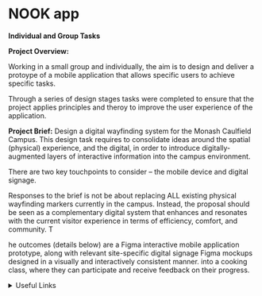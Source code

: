 # NOOK app
**Individual and Group Tasks**

**Project Overview:**

Working in a small group and individually, the aim is to design and deliver a protoype of a mobile application that allows specific users to achieve specific tasks. 

Through a series of design stages tasks were completed to ensure that the project applies principles and theroy to improve the user experience of the application.

**Project Brief:**
Design a digital wayfinding system for the Monash Caulfield Campus. This design task requires to consolidate ideas around the spatial (physical) experience, and the digital, in order to introduce digitally-augmented layers of interactive information into the campus environment. 

There are two key touchpoints to consider – the mobile device and digital signage. 

Responses to the brief is not be about replacing ALL existing physical wayfinding markers currently in the campus. Instead, the proposal should be seen as a complementary digital system that enhances and resonates with the current visitor experience in terms of efficiency, comfort, and community. T

he outcomes (details below) are a Figma interactive mobile application prototype, along with relevant site-specific digital signage Figma mockups designed in a visually and interactively consistent manner. into a cooking class, where they can participate and receive feedback on their
progress.

<details><summary>Useful Links</summary>

Figma: [NOOK work space](https://www.figma.com/design/JtxJTxJmJ8nsZFgmIA1eAq/NOOK-Project-Documentation?node-id=0-1&t=xeIS4iGt0ebJP5h6-1)

Figma: [NOOK Presentation](https://www.figma.com/slides/KBgKU273LCRYOTG7vPQYLm/CDS2001_UX_FINAL_PRESENTATION--Copy-?node-id=1-242&t=hJOISWOTQ7MzjAYp-1)
</details>

